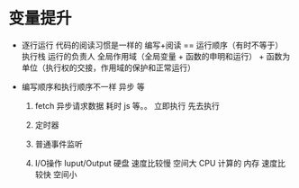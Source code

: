 # 变量提升

- 逐行运行
    代码的阅读习惯是一样的 编写+阅读 == 运行顺序（有时不等于）
    执行栈 运行的负责人
    全局作用域（全局变量 + 函数的申明和运行） + 函数为单位（执行权的交接，作用域的保护和正常运行）

- 编写顺序和执行顺序不一样
    异步 等
    1. fetch 异步请求数据
        耗时  js  等。。
        立即执行  先去执行

    2. 定时器
    3. 普通事件监听
    4. I/O操作 Iuput/Output
        硬盘  速度比较慢   空间大 
        CPU  计算的 
        内存  速度比较快   空间小